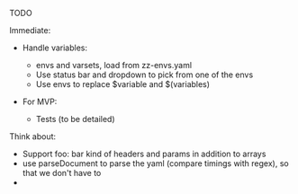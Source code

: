TODO

Immediate:

* Handle variables:
  * envs and varsets, load from zz-envs.yaml
  * Use status bar and dropdown to pick from one of the envs
  * Use envs to replace $variable and $(variables)

* For MVP:
  * Tests (to be detailed)

Think about:
* Support foo: bar kind of headers and params in addition to arrays
* use parseDocument to parse the yaml (compare timings with regex), so that we don't have to 
* 
